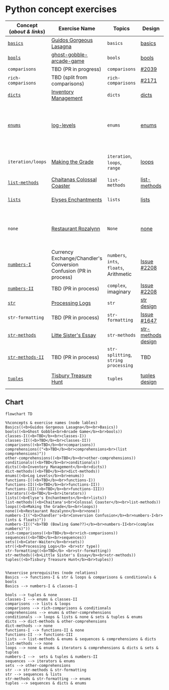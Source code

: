 # Python concept exercises

| **Concept<br>(_about & links_)**                                                                           	| **Exercise Name**                                                                                                                      	| **Topics**                              	| **Design**                                                                                                                               	| **Prerequisites**                                                                                                                   	|
|---------------------------------------------------------------------------------------------------------	|----------------------------------------------------------------------------------------------------------------------------------------	|-----------------------------------------	|------------------------------------------------------------------------------------------------------------------------------------------	|-------------------------------------------------------------------------------------------------------------------------------------	|
| [`basics`](https://github.com/exercism/v3/tree/master/languages/python/concepts/basics)                 	| [Guidos Gorgeous Lasagna](https://github.com/exercism/v3/tree/master/languages/python/exercises/concept/guidos-gorgeous-lasagna)       	| `basics`                                	| [basics](https://github.com/exercism/v3/blob/master/languages/python/exercises/concept/guidos-gorgeous-lasagna/.meta/design.md)          	| --                                                                                                                                  	|
| [`bools`](https://github.com/exercism/v3/tree/master/languages/python/concepts/bools)                   	| [ghost-gobble-arcade-game](https://github.com/exercism/v3/tree/master/languages/python/exercises/concept/ghost-gobble-arcade-game)     	| `bools`                                 	| [bools](https://github.com/exercism/v3/blob/master/languages/python/exercises/concept/ghost-gobble-arcade-game/.meta/design.md)          	| `basics`                                                                                                                            	|
| `comparisons`                                                                                           	| TBD (PR in progress)                                                                                                                   	| `comparisons`                           	| [#2039](https://github.com/exercism/v3/issues/2039)                                                                                      	| `basics`                                                                                                                            	|
| `rich-comparisons`                                                                                      	| TBD (split from comparisons)                                                                                                           	| `rich-comparisons`                      	| [#2171](https://github.com/exercism/v3/issues/2171)                                                                                      	| `comparisons`                                                                                                                       	|
| [`dicts`](https://github.com/exercism/v3/tree/master/languages/python/concepts/dicts)                   	| [Inventory Management](https://github.com/exercism/v3/tree/master/languages/python/exercises/concept/inventory-management)             	| `dicts`                                 	| [dicts](https://github.com/exercism/v3/blob/master/languages/python/exercises/concept/inventory-management/.meta/design.md)              	| `loops`,   `lists`,   `tuples`                                                                                                      	|
| [`enums`](https://github.com/exercism/v3/tree/master/languages/python/concepts/enums)                   	| [log-levels](https://github.com/exercism/v3/tree/master/languages/python/exercises/concept/log-levels)                                 	| `enums`                                 	| [enums](https://github.com/exercism/v3/blob/master/languages/python/exercises/concept/log-levels/.meta/design.md)                        	| `classes-I`,   `conditionals`,   `loops/iteration`,   `comprehensions`,  `sequences`,  `str-formatting`,  `str-methods`,   `tuples` 	|
| `iteration/loops`                                                                                       	| [Making the Grade](https://github.com/exercism/v3/tree/master/languages/python/exercises/concept/making-the-grade)                     	| `iteration`, `loops`, `range`           	| [loops](https://github.com/exercism/v3/blob/master/languages/python/exercises/concept/making-the-grade/.meta/design.md)                  	| `basics`,   `comparisons`,   `conditionals`,   `lists`,   `strings`                                                                 	|
| [`list-methods`](https://github.com/exercism/v3/tree/master/languages/python/concepts/list-methods)     	| [Chaitanas Colossal Coaster](https://github.com/exercism/v3/tree/master/languages/python/exercises/concept/chaitanas-colossal-coaster) 	| `list-methods`                          	| [list-methods](https://github.com/exercism/v3/blob/master/languages/python/exercises/concept/chaitanas-colossal-coaster/.meta/design.md) 	| `lists`                                                                                                                             	|
| [`lists`](https://github.com/exercism/v3/tree/master/languages/python/concepts/lists)                   	| [Elyses Enchantments](https://github.com/exercism/v3/tree/master/languages/python/exercises/concept/elyses-enchantments)               	| `lists`                                 	| [lists](https://github.com/exercism/v3/blob/master/languages/python/exercises/concept/chaitanas-colossal-coaster/.meta/design.md)        	| `comparisons`,   `conditionals`,   `strings`                                                                                        	|
| `none`                                                                                                  	| [Restaurant Rozalynn](https://github.com/exercism/v3/tree/master/languages/python/exercises/concept/restaurant-rozalynn)               	| `None`                                  	| [none](https://github.com/exercism/v3/blob/master/languages/python/exercises/concept/restaurant-rozalynn/.meta/design.md)                	| `bools`,   `conditionals`,   `functions-I`,   `dict-methods`,   `list-methods`,   `loops/iteration`                                 	|
| [`numbers-I`](https://github.com/exercism/v3/tree/master/languages/python/concepts/numbers)             	| Currency Exchange/Chandler's Conversion Confusion (PR in process)                                                                      	| `numbers`, `ints`, `floats`, Arithmetic 	| [Issue #2208](https://github.com/exercism/v3/issues/2208)                                                                                	| `basics`                                                                                                                            	|
| [`numbers-II`](https://github.com/exercism/v3/tree/master/languages/python/concepts/numbers)            	| TBD (PR in process)                                                                                                                    	| `complex`, imaginary                    	| [Issue #2208](https://github.com/exercism/v3/issues/2208)                                                                                	| `numbers-I`                                                                                                                         	|
| [`str`](https://github.com/exercism/v3/tree/master/languages/python/concepts/strings)                   	| [Processing Logs](https://github.com/exercism/v3/tree/master/languages/python/exercises/concept/processing-logs)                       	| `str`                                   	| [str design](https://github.com/exercism/v3/blob/master/languages/python/exercises/concept/processing-logs/.meta/design.md)              	| `basics`                                                                                                                            	|
| `str-formatting`                                                                                        	| TBD (PR in process)                                                                                                                    	| `str-formatting`                        	| [Issue #1647](https://github.com/exercism/v3/issues/1648)                                                                                	| `basics`,   `strings`,   `str-methods-I`                                                                                            	|
| [`str-methods`](https://github.com/exercism/v3/tree/master/languages/python/concepts/string-methods)    	| [Litte Sister's Essay](https://github.com/exercism/v3/tree/master/languages/python/exercises/concept/little-sisters-essay)             	| `str-methods`                           	| [str-methods design](https://github.com/exercism/v3/blob/master/languages/python/exercises/concept/little-sisters-essay/.meta/design.md) 	| `basics`,   `strings`                                                                                                               	|
| [`str-methods-II`](https://github.com/exercism/v3/tree/master/languages/python/concepts/string-methods) 	| TBD (PR in process)                                                                                                                    	| `str-splitting`, `string processing`    	| TBD                                                                                                                                      	| `basics`,   `strings`,   `str-methods-I`                                                                                            	|
| [`tuples`](https://github.com/exercism/v3/tree/master/languages/python/concepts/tuples)                 	| [Tisbury Treasure Hunt](https://github.com/exercism/v3/tree/master/languages/python/exercises/concept/tisbury-treasure-hunt)           	| `tuples`                                	| [tuples design](https://github.com/exercism/v3/blob/master/languages/python/exercises/concept/tisbury-treasure-hunt/.meta/design.md)     	| `bools`,   `loops`,   `conditionals`,   `numbers-I`                                                                                 	|

## Chart

```mermaid
flowchart TD

%%concepts & exercise names (node lables)
Basics((<b>Guidos Gorgeous Lasagna</b><br>Basics))
bools((<b>Ghost Gobble<br>Arcade Game</b><br>bools))
classes-I((<b>TBD</b><br>classes-I))
classes-II((<b>TBD</b><br>classes-II))
comparisons((<b>TBD</b><br>comparisons))
comprehensions(("<b>TBD</b><br>comprehensions<br>(list comprehensions)"))
other-comprehensions((<b>TBD</b><br>other-comprehensions))
conditionals((<b>TBD</b><br>conditionals))
dicts((<b>Inventory Management</b><br>dicts))
dict-methods((<b>TBD</b><br>dict-methods))
enums((<b>Log Levels</b><br>enums))
functions-I((<b>TBD</b><br>functions-I))
functions-II((<b>TBD</b><br>functions-II))
functions-III((<b>TBD</b><br>functions-III))
iterators((<b>TBD</b><br>iterators))
lists((<b>Elyse's Enchantments</b><br>lists))
list-methods((<b>Chaitana's<br>Colossal Coaster</b><br>list-methods))
loops((<b>Making the Grade</b><br>loops))
none((<b>Restaurant Rozalynn</b><br>none))
numbers-I(("<b>Chandler's<br>Conversion Confusion</b><br>numbers-I<br>(ints & floats)"))
numbers-II(("<b>TBD (Bowling Game??)</b><br>numbers-II<br>(complex numbers)"))
rich-comparisons((<b>TBD</b><br>rich-comparisons))
sequences((<b>TBD</b><br>sequences))
sets((<b>Cater-Waiter</b><br>sets))
str((<b>Processing Logs</b> <br>str type))
str-formatting((<b>TBD</b> <br>str-formatting))
str-methods((<b>Little Sister's Essay</b><br>str-methods))
tuples((<b>Tisbury Treasure Hunt</b><br>tuples))


%%exercise prerequisites (node relations)
Basics --> functions-I & str & loops & comparisons & conditionals & bools
Basics --> numbers-I & classes-I

bools --> tuples & none
classes-I --> enums & classes-II
comparisons --> lists & loops
comparisons --> rich-comparisons & conditionals
comprehensions --> enums & other-comprehensions
conditionals --> loops & lists & none & sets & tuples & enums
dicts --> dict-methods & other-comprehensions
dict-methods --> none
functions-I --> functions-II & none
functions-II --> functions-III
lists --> list-methods & enums & sequences & comprehensions & dicts
list-methods --> none
loops --> none & enums & iterators & comprehensions & dicts & sets & tuples
numbers-I -->  sets & tuples & numbers-II
sequences --> iterators & enums
sets --> other-comprehensions
str --> str-methods & str-formatting
str --> sequences & lists
str-methods & str-formatting --> enums
tuples --> sequences & dicts & enums
```
